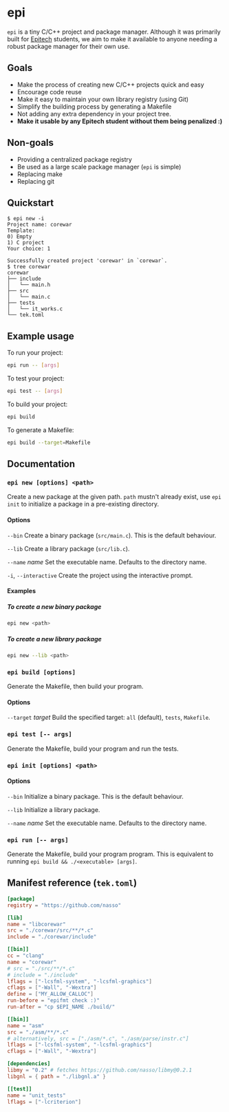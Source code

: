 # epi

`epi` is a tiny C/C++ project and package manager. Although it was primarily
built for [Epitech] students, we aim to make it available to anyone needing a
robust package manager for their own use.

[Epitech]: https://epitech.eu

## Goals

- Make the process of creating new C/C++ projects quick and easy
- Encourage code reuse
- Make it easy to maintain your own library registry (using Git)
- Simplify the building process by generating a Makefile
- Not adding any extra dependency in your project tree.
- **Make it usable by any Epitech student without them being penalized :)**

## Non-goals

- Providing a centralized package registry
- Be used as a large scale package manager (`epi` is simple)
- Replacing make
- Replacing git

## Quickstart

```
$ epi new -i
Project name: corewar
Template:
0) Empty
1) C project
Your choice: 1

Successfully created project 'corewar' in `corewar`.
$ tree corewar
corewar
├── include
│   └── main.h
├── src
│   └── main.c
├── tests
│   └── it_works.c
└── tek.toml
```

## Example usage

To run your project:
```sh
epi run -- [args]
```

To test your project:
```sh
epi test -- [args]
```

To build your project:
```sh
epi build
```

To generate a Makefile:
```sh
epi build --target=Makefile
```

## Documentation

### `epi new [options] <path>`

Create a new package at the given path. `path` mustn't already exist, use
`epi init` to initialize a package in a pre-existing directory.

#### Options

`--bin` Create a binary package (`src/main.c`). This is the default behaviour.

`--lib` Create a library package (`src/lib.c`).

`--name` _name_ Set the executable name. Defaults to the directory name.

`-i`, `--interactive` Create the project using the interactive prompt.

#### Examples

##### To create a new binary package
```sh
epi new <path>
```

##### To create a new library package
```sh
epi new --lib <path>
```

### `epi build [options]`

Generate the Makefile, then build your program.

#### Options

`--target` _target_ Build the specified target: `all` (default), `tests`,
    `Makefile`.

### `epi test [-- args]`

Generate the Makefile, build your program and run the tests.

### `epi init [options] <path>`

#### Options

`--bin` Initialize a binary package. This is the default behaviour.

`--lib` Initialize a library package.

`--name` _name_ Set the executable name. Defaults to the directory name.

### `epi run [-- args]`

Generate the Makefile, build your program program. This is equivalent to running
`epi build && ./<executable> [args]`.

## Manifest reference (`tek.toml`)

```toml
[package]
registry = "https://github.com/nasso"

[lib]
name = "libcorewar"
src = "./corewar/src/**/*.c"
include = "./corewar/include"

[[bin]]
cc = "clang"
name = "corewar"
# src = "./src/**/*.c"
# include = "./include"
lflags = ["-lcsfml-system", "-lcsfml-graphics"]
cflags = ["-Wall", "-Wextra"]
define = ["MY_ALLOW_CALLOC"]
run-before = "epifmt check :)"
run-after = "cp $EPI_NAME ./build/"

[[bin]]
name = "asm"
src = "./asm/**/*.c"
# alternatively, src = ["./asm/*.c", "./asm/parse/instr.c"]
lflags = ["-lcsfml-system", "-lcsfml-graphics"]
cflags = ["-Wall", "-Wextra"]

[dependencies]
libmy = "0.2" # fetches https://github.com/nasso/libmy@0.2.1
libgnl = { path = "./libgnl.a" }

[[test]]
name = "unit_tests"
lflags = ["-lcriterion"]
```
